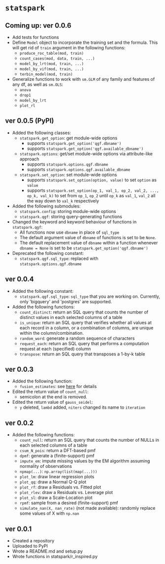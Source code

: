 
# `statspark`

## Coming up: ver 0.0.6

* Add tests for functions
* Define `Model` object to incorporate the training set and the formula. This will get rid of `train` argument in the following functions:
    + `produce_roc_table(mod, train)`
    + `count_cases(mod, data, train, ...)`
    + `model_by_lrt(mod, train, ...)`
    + `model_by_vif(mod, train, ...)`
    + `terbin_model(mod, train)`
* Generalize functions to work with `sm.GLM` of any family and features of any df, as well as `sm.OLS`:
    + `anova`
    + `drop1`
    + `model_by_lrt`
    + `plot_rl`

## ver 0.0.5 (PyPI)

* Added the following classes:
    + `statspark.get_option`: get module-wide options
        + supports `statspark.get_option('qgf.dbname')`
        + supports `statspark.get_option('qgf.available_dbname')`
    + `statspark.options`: get/set module-wide options via attribute-like approach
        + supports `statspark.options.qgf.dbname`
        + supports `statspark.options.qgf.available_dbname`
    + `statspark.set_option`: set module-wide options
        + supports `statspark.set_option(option, value)` to set `option` as `value`
        + supports `statspark.set_option(op_1, val_1, op_2, val_2, ..., op_k, val_k)` to set from `op_1`, `op_2` until `op_k` as `val_1`, `val_2` all the way down to `val_k` respectively
* Added the following submodules:
    + `statspark.config`: storing module-wide options
    + `statspark.qgf`: storing query-generating functions
* Changed the keyword and keyword behaviour of functions in `statspark.qgf`:
    + All functions now use `dbname` in place of `sql_type`
    + The default argument value of `dbname` of functions is set to be `None`.
    + The default replacement value of `dbname` within a function whenever `dbname = None` is set to be `statspark.get_option('qgf.dbname')`
* Deprecated the following constant:
    + `statspark.qgf.sql_type`: replaced with `statspark.options.qgf.dbname`

## ver 0.0.4

* Added the following constant:
    + `statspark.qgf.sql_type`: `sql_type` that you are working on. Currently, only 'bigquery' and 'postgres' are supported.
* Added the following functions:
    + `count_distinct`: return an SQL query that counts the number of distinct values in each selected columns of a table
    + `is_unique`: return an SQL query that verifies whether all values at each record in a column, or a combination of columns, are unique within the column/combination.
    + `random_word`: generate a random sequence of characters
    + `request_each`: return an SQL query that performs a computation request at each (specified) column
    + `transpose`: return an SQL query that transposes a 1-by-k table

## ver 0.0.3

* Added the following function:
    + `fusion_estimates`: see [here](https://joon3216.github.io/research_materials/2018/non_separable_penalty) for details
* Edited the return value of `count_null`:
    + semicolon at the end is removed.
* Edited the return value of `gauss_seidel`:
    + `y` deleted, `lambd` added, `niters` changed its name to `iteration`


## ver 0.0.2

* Added the following functions:
    + `count_null`: return an SQL query that counts the number of NULLs in each selected columns of a table
    + `csum_N_pois`: return a DFT-based pmf
    + `dpmf`: generate a (finite-support) pmf
    + `impute_em`: impute missing values by the EM algorithm assuming normality of observations
    + `npmap(...)`: `np.array(list(map(...)))`
    + `plot_lm`: draw linear regression plots
    + `plot_qq`: draw a Normal Q-Q plot
    + `plot_rf`: draw a Residuals vs. Fitted plot
    + `plot_rlev`: draw a Residuals vs. Leverage plot
    + `plot_sl`: draw a Scale-Location plot
    + `rpmf`: sample from a desired (finite-support) pmf
    + `simulate_nan(X, nan_rate)` (not made available): randomly replace some values of X with `np.nan`


## ver 0.0.1

* Created a repository
* Uploaded to PyPI
* Wrote a README.md and setup.py
* Wrote functions in statspark/r_inspired.py
